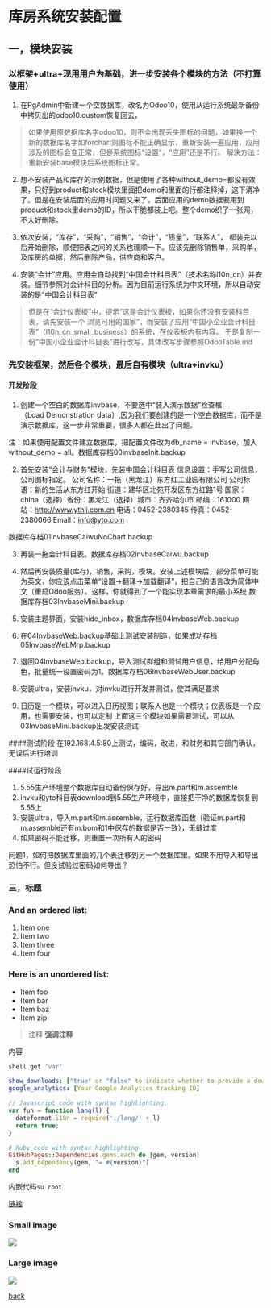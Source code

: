 # 库房系统安装配置

## 一，模块安装
### 以框架+ultra+现用用户为基础，进一步安装各个模块的方法（不打算使用）
1. 在PgAdmin中新建一个空数据库，改名为Odoo10，使用从运行系统最新备份中拷贝出的odoo10.custom恢复回去，

> 如果使用原数据库名字odoo10，则不会出现丢失图标的问题，如果换一个新的数据库名字如forchart则图标不能正确显示，重新安装一遍应用，应用涉及的图标会变正常，但是系统图标“设置”，“应用”还是不行。 解决方法：重新安装base模块后系统图标正常。

2. 想不安装产品和库存的示例数据，但是使用了各种without_demo=都没有效果，只好到product和stock模块里面把demo和里面的行都注释掉，这下清净了。但是在安装后面的应用时问题又来了，后面应用的demo数据要用到product和stock里demo的ID，所以干脆都装上吧。整个demo织了一张网，不大好删除。

3. 依次安装，“库存”，“采购”，“销售”，“会计”，“质量”，“联系人”，
都装完以后开始删除，顺便把表之间的关系也理顺一下。应该先删除销售单，采购单，及库房的单据，然后删除产品，供应商和客户。

4. 安装“会计”应用。应用会自动找到“中国会计科目表”（技术名称l10n_cn）并安装。细节参照对会计科目的分析。因为目前运行系统为中文环境，所以自动安装的是“中国会计科目表”

> 但是在“会计仪表板”中，提示“这是会计仪表板，如果你还没有安装科目表，请先安装一个 浏览可用的国家”，而安装了应用“中国小企业会计科目表”（l10n_cn_small_business）的系统，在仪表板内有内容。
> 于是复制一份“中国小企业会计科目表”进行改写，具体改写步骤参照OdooTable.md

### 先安装框架，然后各个模块，最后自有模块（ultra+invku）
#### 开发阶段
1. 创建一个空白的数据库invbase，不要选中“装入演示数据”检查框（Load Demonstration data）,因为我们要创建的是一个空白数据库，而不是演示数据库，这一步非常重要，很多人都在此出了问题。

注：如果使用配置文件建立数据库，把配置文件改为db_name = invbase，加入without_demo = all。数据库存档00invbaseInit.backup

2. 首先安装“会计与财务”模块，先装中国会计科目表
信息设置：手写公司信息，公司图标指定。
公司名称：一拖（黑龙江）东方红工业园有限公司
公司标语：新的生活从东方红开始
街道：建华区北苑开发区东方红路1号
国家：china（选择）省份：黑龙江（选择）城市：齐齐哈尔市 邮编：161000
网站：http://www.ythlj.com.cn
电话：0452-2380345
传真：0452-2380066
Email：info@yto.com

数据库存档01invbaseCaiwuNoChart.backup

3. 再装一拖会计科目表。数据库存档02invbaseCaiwu.backup
4. 然后再安装质量(库存)，销售，采购，模块。安装上述模块后，部分菜单可能为英文，你应该点击菜单“设置→翻译→加载翻译”，把自己的语言改为简体中文（重启Odoo服务）。这样，你就得到了一个能实现本章需求的最小系统
数据库存档03InvbaseMini.backup

5. 安装主题界面，安装hide_inbox，数据库存档04InvbaseWeb.backup

6. 在04InvbaseWeb.backup基础上测试安装制造，如果成功存档05InvbaseWebMrp.backup

7. 退回04InvbaseWeb.backup，导入测试群组和测试用户信息，给用户分配角色，批量统一设置密码为1。数据库存档06InvbaseWebUser.backup

8. 安装ultra，安装invku，对invku进行开发并测试，使其满足要求

9. 日历是一个模块，可以进入日历视图；联系人也是一个模块；仪表板是一个应用，也需要安装，也可以定制
上面这三个模块如果需要测试，可以从03InvbaseMini.backup出发安装测试




####测试阶段
在192.168.4.5:80上测试，编码，改进，和财务和其它部门确认，无误后进行培训


####试运行阶段
1. 5.55生产环境整个数据库自动备份保存好，导出m.part和m.assemble
2. invku和yto科目表download到5.55生产环境中，直接把干净的数据库恢复到5.55上
3. 安装ultra，导入m.part和m.assemble，运行数据库函数（验证m.part和m.assemble还有m.bom和1中保存的数据是否一致），无缝过度
4. 如果密码不能迁移，则重置一次所有人的密码


问题1，如何把数据库里面的几个表迁移到另一个数据库里。如果不用导入和导出恐怕不行。但没试验过密码如何导出？











### 三，标题

### And an ordered list:
1.  Item one
1.  Item two
1.  Item three
1.  Item four

### Here is an unordered list:
*   Item foo
*   Item bar
*   Item baz
*   Item zip

> 注释
> **强调注释**

内容

```sh
shell get 'var'
```

```yml
show_downloads: ["true" or "false" to indicate whether to provide a download URL]
google_analytics: [Your Google Analytics tracking ID]
```

```js
// Javascript code with syntax highlighting.
var fun = function lang(l) {
  dateformat.i18n = require('./lang/' + l)
  return true;
}
```

```ruby
# Ruby code with syntax highlighting
GitHubPages::Dependencies.gems.each do |gem, version|
  s.add_dependency(gem, "= #{version}")
end
```

内嵌代码`su root`

[链接](http://123.com/art/abc.htm)

### Small image

![](https://assets-cdn.github.com/images/icons/emoji/octocat.png)

### Large image

![](https://guides.github.com/activities/hello-world/branching.png)

[back](../)
